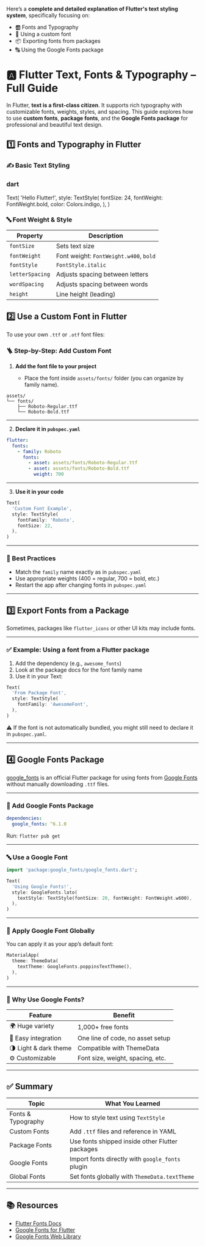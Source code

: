 Here’s a **complete and detailed explanation of Flutter's text styling system**, specifically focusing on:

* 🆎 Fonts and Typography
* 🧩 Using a custom font
* 📦 Exporting fonts from packages
* 🔠 Using the Google Fonts package



# 🅰️ Flutter Text, Fonts & Typography – Full Guide

In Flutter, **text is a first-class citizen**. It supports rich typography with customizable fonts, weights, styles, and spacing. This guide explores how to use **custom fonts**, **package fonts**, and the **Google Fonts package** for professional and beautiful text design.



## 1️⃣ Fonts and Typography in Flutter

### ✍️ Basic Text Styling

### dart
Text(
  'Hello Flutter!',
  style: TextStyle(
    fontSize: 24,
    fontWeight: FontWeight.bold,
    color: Colors.indigo,
  ),
)


### 🔤 Font Weight & Style

| Property        | Description                            |
| --------------- | -------------------------------------- |
| `fontSize`      | Sets text size                         |
| `fontWeight`    | Font weight: `FontWeight.w400`, `bold` |
| `fontStyle`     | `FontStyle.italic`                     |
| `letterSpacing` | Adjusts spacing between letters        |
| `wordSpacing`   | Adjusts spacing between words          |
| `height`        | Line height (leading)                  |



## 2️⃣ Use a Custom Font in Flutter

To use your own `.ttf` or `.otf` font files:



### 🪜 Step-by-Step: Add Custom Font

1. **Add the font file to your project**

   * Place the font inside `assets/fonts/` folder (you can organize by family name).

```
assets/
└── fonts/
    ├── Roboto-Regular.ttf
    └── Roboto-Bold.ttf
```

---

2. **Declare it in `pubspec.yaml`**

```yaml
flutter:
  fonts:
    - family: Roboto
      fonts:
        - asset: assets/fonts/Roboto-Regular.ttf
        - asset: assets/fonts/Roboto-Bold.ttf
          weight: 700
```

---

3. **Use it in your code**

```dart
Text(
  'Custom Font Example',
  style: TextStyle(
    fontFamily: 'Roboto',
    fontSize: 22,
  ),
)
```

---

### 🎯 Best Practices

* Match the `family` name exactly as in `pubspec.yaml`
* Use appropriate weights (400 = regular, 700 = bold, etc.)
* Restart the app after changing fonts in `pubspec.yaml`

---

## 3️⃣ Export Fonts from a Package

Sometimes, packages like `flutter_icons` or other UI kits may include fonts.

---

### ✅ Example: Using a font from a Flutter package

1. Add the dependency (e.g., `awesome_fonts`)
2. Look at the package docs for the font family name
3. Use it in your Text:

```dart
Text(
  'From Package Font',
  style: TextStyle(
    fontFamily: 'AwesomeFont',
  ),
)
```

⚠️ If the font is not automatically bundled, you might still need to declare it in `pubspec.yaml`.

---

## 4️⃣ Google Fonts Package

[google\_fonts](https://pub.dev/packages/google_fonts) is an official Flutter package for using fonts from [Google Fonts](https://fonts.google.com) without manually downloading `.ttf` files.

---

### 🚀 Add Google Fonts Package

```yaml
dependencies:
  google_fonts: ^6.1.0
```

Run: `flutter pub get`

---

### 🔤 Use a Google Font

```dart
import 'package:google_fonts/google_fonts.dart';

Text(
  'Using Google Fonts!',
  style: GoogleFonts.lato(
    textStyle: TextStyle(fontSize: 20, fontWeight: FontWeight.w600),
  ),
)
```

---

### 🎯 Apply Google Font Globally

You can apply it as your app’s default font:

```dart
MaterialApp(
  theme: ThemeData(
    textTheme: GoogleFonts.poppinsTextTheme(),
  ),
)
```

---

### 🧠 Why Use Google Fonts?

| Feature               | Benefit                          |
| --------------------- | -------------------------------- |
| 🌍 Huge variety       | 1,000+ free fonts                |
| 🔁 Easy integration   | One line of code, no asset setup |
| 🌗 Light & dark theme | Compatible with ThemeData        |
| ⚙️ Customizable       | Font size, weight, spacing, etc. |

---

## ✅ Summary

| Topic              | What You Learned                                 |
| ------------------ | ------------------------------------------------ |
| Fonts & Typography | How to style text using `TextStyle`              |
| Custom Fonts       | Add `.ttf` files and reference in YAML           |
| Package Fonts      | Use fonts shipped inside other Flutter packages  |
| Google Fonts       | Import fonts directly with `google_fonts` plugin |
| Global Fonts       | Set fonts globally with `ThemeData.textTheme`    |

---

## 📚 Resources

* [Flutter Fonts Docs](https://docs.flutter.dev/cookbook/design/fonts)
* [Google Fonts for Flutter](https://pub.dev/packages/google_fonts)
* [Google Fonts Web Library](https://fonts.google.com)

 
